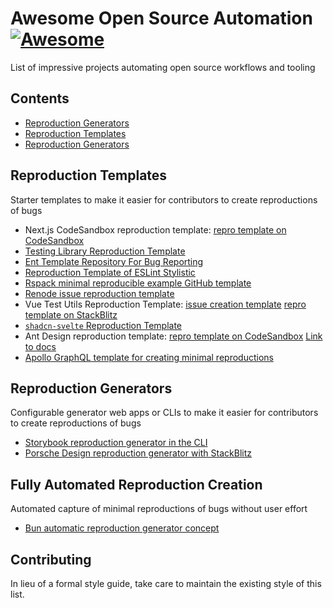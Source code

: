 # Awesome Open Source Automation [![Awesome](https://awesome.re/badge.svg)](https://awesome.re)

List of impressive projects automating open source workflows and tooling

## Contents

- [Reproduction Generators](#reproduction-generators)
- [Reproduction Templates](#reproduction-generators)
- [Reproduction Generators](#reproduction-generators)

## Reproduction Templates

Starter templates to make it easier for contributors to create reproductions of bugs

- Next.js CodeSandbox reproduction template: [repro template on CodeSandbox](https://codesandbox.io/p/sandbox/github/vercel/next.js/tree/canary/examples/reproduction-template)
- [Testing Library Reproduction Template](https://github.com/testing-library/dom-testing-library-template)
- [Ent Template Repository For Bug Reporting](https://github.com/ent/bug)
- [Reproduction Template of ESLint Stylistic](https://github.com/eslint-community/eslint-stylistic-repro-template)
- [Rspack minimal reproducible example GitHub template](https://github.com/web-infra-dev/rspack-repro)
- [Renode issue reproduction template](https://github.com/renode/renode-issue-reproduction-template)
- Vue Test Utils Reproduction Template: [issue creation template](https://github.com/vuejs/test-utils/blob/1cdd7ae5a973e8a2de8eef8c22159bc0cc97f911/.github/ISSUE_TEMPLATE/bug_report.md?plain=1#L16-L19) [repro template on StackBlitz](https://stackblitz.com/github/vuejs/create-vue-templates/tree/main/typescript-vitest?file=src%2Fcomponents%2F__tests__%2FHelloWorld.spec.ts)
- [`shadcn-svelte` Reproduction Template](https://github.com/huntabyte/shadcn-repro-template)
- Ant Design reproduction template: [repro template on CodeSandbox](https://codesandbox.io/s/antd-reproduction-template-forked-jyh2k9) [Link to docs](https://ant-design-3x.gitee.io/docs/react/getting-started#1.-Create-one-codesandbox:~:text=Visit%20http%3A//u.ant.design/codesandbox%2Drepro%20to%20create%20a%20codesandbox.%20Don%27t%20forget%20to%20press%20the%20save%20button.)
- [Apollo GraphQL template for creating minimal reproductions](https://github.com/apollographql/next-apollo-example)

## Reproduction Generators

Configurable generator web apps or CLIs to make it easier for contributors to create reproductions of bugs

- [Storybook reproduction generator in the CLI](https://storybook.js.org/docs/contribute/how-to-reproduce#initial-setup) 
- [Porsche Design reproduction generator with StackBlitz](https://twitter.com/stackblitz/status/1648341661762633729)

## Fully Automated Reproduction Creation

Automated capture of minimal reproductions of bugs without user effort

- [Bun automatic reproduction generator concept](https://twitter.com/jarredsumner/status/1781214396263661985) 

## Contributing

In lieu of a formal style guide, take care to maintain the existing style of this list.

